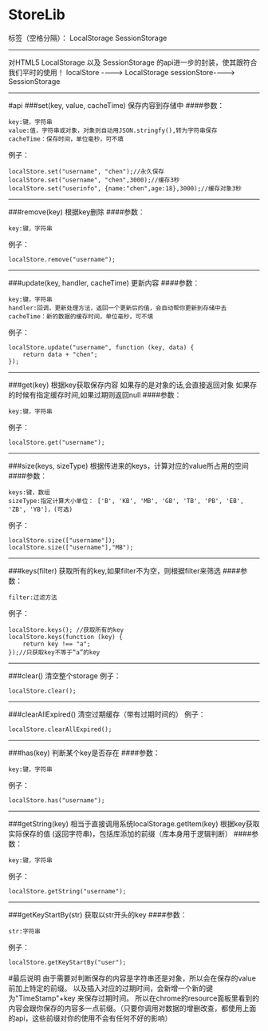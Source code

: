 # StoreLib

标签（空格分隔）： LocalStorage SessionStorage 

---

对HTML5 LocalStorage 以及 SessionStorage 的api进一步的封装，使其跟符合我们平时的使用！ localStore ----> LocalStorage
sessionStore----> SessionStorage


----------


#api
###set(key, value, cacheTime)
保存内容到存储中
####参数：

    key:键，字符串
    value:值，字符串或对象，对象则自动用JSON.stringfy(),转为字符串保存
    cacheTime：保存时间，单位毫秒，可不填

例子：

    localStore.set("username", "chen");//永久保存
    localStore.set("username", "chen",3000);//缓存3秒
    localStore.set("userinfo", {name:"chen",age:18},3000);//缓存对象3秒
    
---
###remove(key)
根据key删除
####参数：

    key:键，字符串

例子：

    localStore.remove("username");
    
---
###update(key, handler, cacheTime)
更新内容
####参数：

    key:键，字符串
    handler:回调，更新处理方法，返回一个更新后的值，会自动帮你更新到存储中去
    cacheTime：新的数据的缓存时间，单位毫秒，可不填

例子：

    localStore.update("username", function (key, data) {
        return data + "chen";
    });
    

---
###get(key)
根据key获取保存内容
如果存的是对象的话,会直接返回对象
如果存的时候有指定缓存时间,如果过期则返回null
####参数：

    key:键，字符串

例子：

    localStore.get("username");


---
###size(keys, sizeType)
根据传进来的keys，计算对应的value所占用的空间
####参数：

    keys:键，数组
    sizeType:指定计算大小单位： ['B', 'KB', 'MB', 'GB', 'TB', 'PB', 'EB', 'ZB', 'YB']，(可选)

例子：

    localStore.size(["username"]);
    localStore.size(["username"],"MB");
    
---
###keys(filter)
获取所有的key,如果filter不为空，则根据filter来筛选
####参数：

    filter:过滤方法

例子：

    localStore.keys(); //获取所有的key
    localStore.keys(function (key) {
        return key !== "a";
    });//只获取key不等于“a”的key
    
---
###clear()
清空整个storage
例子：

    localStore.clear(); 
---
###clearAllExpired()
清空过期缓存（带有过期时间的）
例子：

    localStore.clearAllExpired();

---
###has(key)
判断某个key是否存在
####参数：

    key:键，字符串

例子：

    localStore.has("username");
    
---
###getString(key)
相当于直接调用系统localStorage.getItem(key)
根据key获取实际保存的值 (返回字符串)，包括库添加的前缀（库本身用于逻辑判断）
####参数：

    key:键，字符串

例子：

    localStore.getString("username");
---
###getKeyStartBy(str)
获取以str开头的key
####参数：

    str:字符串

例子：

    localStore.getKeyStartBy("user");

#最后说明
由于需要对判断保存的内容是字符串还是对象，所以会在保存的value前加上特定的前缀。
以及插入对应的过期时间，会新增一个新的键为"TimeStamp"+key 来保存过期时间。
所以在chrome的resource面板里看到的内容会跟你保存的内容多一点前缀。（只要你调用对数据的增删改查，都使用上面的api，这些前缀对你的使用不会有任何不好的影响）





